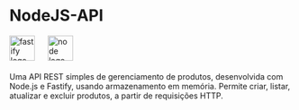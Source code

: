 # NodeJS-API

<div>  
<img src="https://img.shields.io/badge/fastify-202020?style=for-the-badge&logo=fastify&logoColor=white" height="45" alt="fastify logo"  />
  <img width="15" />
   <img src="https://img.shields.io/badge/Node%20js-339933?style=for-the-badge&logo=nodedotjs&logoColor=white" height="45" alt="node logo"  />
  
</div>
<br>
Uma API REST simples de gerenciamento de produtos, desenvolvida com Node.js e Fastify, usando armazenamento em memória. Permite criar, listar, atualizar e excluir produtos, a partir de requisições HTTP.
